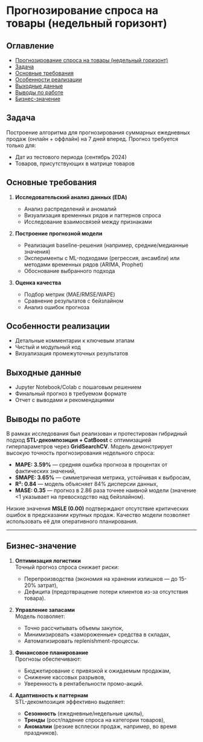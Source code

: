 # Прогнозирование спроса на товары (недельный горизонт)

## Оглавление
- [Прогнозирование спроса на товары (недельный горизонт)](#прогнозирование-спроса-на-товары-недельный-горизонт)
- [Задача](#задача)
- [Основные требования](#основные-требования)
- [Особенности реализации](#особенности-реализации)
- [Выходные данные](#выходные-данные)
- [Выводы по работе](#выводы-по-работе)
- [Бизнес-значение](#бизнес-значение)


## Задача
Построение алгоритма для прогнозирования суммарных ежедневных продаж (онлайн + оффлайн) на 7 дней вперед. Прогноз требуется только для:
- Дат из тестового периода (сентябрь 2024)
- Товаров, присутствующих в матрице товаров

## Основные требования
1. **Исследовательский анализ данных (EDA)**
   - Анализ распределений и аномалий
   - Визуализация временных рядов и паттернов спроса
   - Исследование взаимосвязей между признаками

2. **Построение прогнозной модели**
   - Реализация baseline-решения (например, средние/медианные значения)
   - Эксперименты с ML-подходами (регрессия, ансамбли) или методами временных рядов (ARIMA, Prophet)
   - Обоснование выбранного подхода

3. **Оценка качества**
   - Подбор метрик (MAE/RMSE/WAPE)
   - Сравнение результатов с бейзлайном
   - Анализ ошибок прогноза

## Особенности реализации
- Детальные комментарии к ключевым этапам
- Чистый и модульный код
- Визуализация промежуточных результатов

## Выходные данные
- Jupyter Notebook/Colab с пошаговым решением
- Финальный прогноз в требуемом формате
- Отчет с выводами и рекомендациями

## Выводы по работе  
В рамках исследования был реализован и протестирован гибридный подход **STL-декомпозиция + CatBoost** с оптимизацией гиперпараметров через **GridSearchCV**. Модель демонстрирует высокую точность прогнозирования недельного спроса:  
- **MAPE: 3.59%** — средняя ошибка прогноза в процентах от фактических значений,  
- **SMAPE: 3.65%** — симметричная метрика, устойчивая к выбросам,  
- **R²: 0.84** — модель объясняет 84% дисперсии данных,  
- **MASE: 0.35** — прогноз в 2.86 раза точнее наивной модели (значение <1 указывает на превосходство над бейзлайном).  

Низкие значения **MSLE (0.00)** подтверждают отсутствие критических ошибок в предсказании крупных продаж. Качество модели позволяет использовать её для оперативного планирования.  

---

## Бизнес-значение  
1. **Оптимизация логистики**  
   Точный прогноз спроса снижает риски:  
   - Перепроизводства (экономия на хранении излишков — до 15-20% затрат),  
   - Дефицита (предотвращение потери клиентов из-за отсутствия товара).  

2. **Управление запасами**  
   Модель позволяет:  
   - Точно рассчитывать объемы закупок,  
   - Минимизировать «замороженные» средства в складах,  
   - Автоматизировать replenishment-процессы.  

3. **Финансовое планирование**  
   Прогнозы обеспечивают:  
   - Бюджетирование с привязкой к ожидаемым продажам,  
   - Снижение кассовых разрывов,  
   - Уверенность в рентабельности промо-акций.  

4. **Адаптивность к паттернам**  
   STL-декомпозиция эффективно выделяет:  
   - **Сезонность** (ежедневные/недельные циклы),  
   - **Тренды** (рост/падение спроса на категории товаров),  
   - **Аномалии** (резкие всплески продаж, например, во время праздников).  

